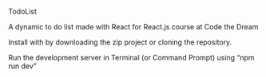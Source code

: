 TodoList 

A dynamic to do list made with React for React.js course at Code the Dream

Install with by downloading the zip project or cloning the repository.

Run the development server in Terminal (or Command Prompt) using “npm run dev”
